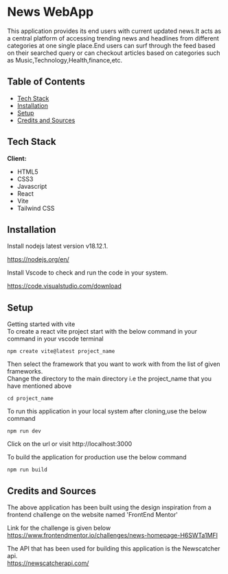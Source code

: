 
# News WebApp

This application provides its end users with current updated news.It acts as a central platform of accessing trending news and headlines from different categories at one single place.End users can surf through the feed based on their searched query or can checkout articles based on categories such as Music,Technology,Health,finance,etc.


## Table of Contents

* [Tech Stack](https://github.com/ShrutiAngane/News-WebApp#tech-stack)
* [Installation](https://github.com/ShrutiAngane/News-WebApp#installation)  
* [Setup](https://github.com/ShrutiAngane/News-WebApp#setup)
* [Credits and Sources](https://github.com/ShrutiAngane/News-WebApp#credits-and-sources)  

## Tech Stack

**Client:**  
* HTML5
* CSS3
* Javascript
* React
* Vite
* Tailwind CSS




## Installation

Install nodejs latest version v18.12.1.

https://nodejs.org/en/

Install Vscode to check and run the code in your system.

https://code.visualstudio.com/download
    
## Setup

Getting started with vite  
To create a react vite project start with the below command in your command in your vscode terminal  
```  
npm create vite@latest project_name  
```  
Then select the framework that you want to work with from the list of given frameworks.  
Change the directory to the main directory i.e the project_name that you have mentioned above  
```  
cd project_name  
```  
To run this application in your local system after cloning,use the below command  
```  
npm run dev  
```  
Click on the url or visit http://localhost:3000  

To build the application for production use the below command  
```  
npm run build  
```



## Credits and Sources  
The above application has been built using the design inspiration from a frontend challenge on the website named 'FrontEnd Mentor'

Link for the challenge is given below  
https://www.frontendmentor.io/challenges/news-homepage-H6SWTa1MFl  

The API that has been used for building this application is the Newscatcher api.  
 https://newscatcherapi.com/
